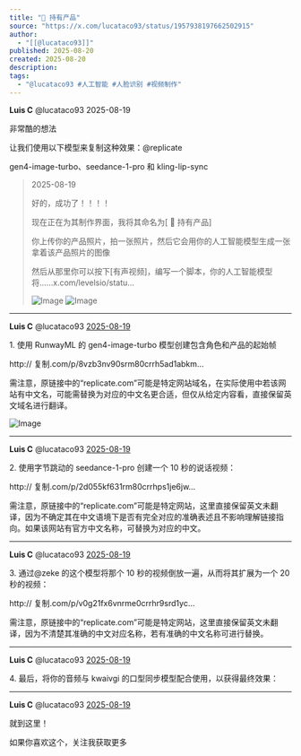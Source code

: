 ```yaml
---
title: "👋 持有产品"
source: "https://x.com/lucataco93/status/1957938197662502915"
author:
  - "[[@lucataco93]]"
published: 2025-08-20
created: 2025-08-20
description:
tags:
  - "@lucataco93 #人工智能 #人脸识别 #视频制作"
---
```

**Luis C** @lucataco93 2025-08-19

  
非常酷的想法

让我们使用以下模型来复制这种效果：@replicate

gen4-image-turbo、seedance-1-pro 和 kling-lip-sync

> 2025-08-19
> 
>   
> 好的，成功了！！！！
> 
> 现在正在为其制作界面，我将其命名为\[ 👋 持有产品\]
> 
> 你上传你的产品照片，拍一张照片，然后它会用你的人工智能模型生成一张拿着该产品照片的图像
> 
> 然后从那里你可以按下\[有声视频\]，编写一个脚本，你的人工智能模型将……x.com/levelsio/statu…
> 
> ![Image](https://pbs.twimg.com/media/Gyvq32YXoAAlNTK?format=jpg&name=large) ![Image](https://pbs.twimg.com/media/Gyvq6FlXEAAHheW?format=jpg&name=large)

---

**Luis C** @lucataco93 [2025-08-19](https://x.com/lucataco93/status/1957938199939908013)

  
1\. 使用 RunwayML 的 gen4-image-turbo 模型创建包含角色和产品的起始帧

http:// 复制.com/p/8vzb3nv90srm80crrh5ad1abkm…

需注意，原链接中的“replicate.com”可能是特定网站域名，在实际使用中若该网站有中文名，可能需替换为对应的中文名更合适，但仅从给定内容看，直接保留英文域名进行翻译。

![Image](https://pbs.twimg.com/media/Gyv8iaeWgAAklcv?format=jpg&name=large)

---

**Luis C** @lucataco93 [2025-08-19](https://x.com/lucataco93/status/1957938202246832401)

  
2\. 使用字节跳动的 seedance-1-pro 创建一个 10 秒的说话视频：

http:// 复制.com/p/2d055kf631rm80crrhps1je6jw…

需注意，原链接中的“replicate.com”可能是特定网站，这里直接保留英文未翻译，因为不确定其在中文语境下是否有完全对应的准确表述且不影响理解链接指向。如果该网站有官方中文名称，可替换为对应的中文。

---

**Luis C** @lucataco93 [2025-08-19](https://x.com/lucataco93/status/1957938204176494894)

  
3\. 通过@zeke 的这个模型将那个 10 秒的视频倒放一遍，从而将其扩展为一个 20 秒的视频：

http:// 复制.com/p/v0g21fx6vnrme0crrhr9srd1yc…

需注意，原链接中的“replicate.com”可能是特定网站，这里直接保留英文未翻译，因为不清楚其准确的中文对应名称，若有准确的中文名称可进行替换。

---

**Luis C** @lucataco93 [2025-08-19](https://x.com/lucataco93/status/1957938206344958230)

  
4\. 最后，将你的音频与 kwaivgi 的口型同步模型配合使用，以获得最终效果：

---

**Luis C** @lucataco93 [2025-08-19](https://x.com/lucataco93/status/1957938207938552316)

  
就到这里！

如果你喜欢这个，关注我获取更多
